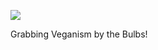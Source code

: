 ![](https://raw.githubusercontent.com/wdbm/resources_veganism/master/media/veganism.gif)

Grabbing Veganism by the Bulbs!

<upcoming documentation>
